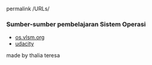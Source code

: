permalink
/URLs/

### Sumber-sumber pembelajaran Sistem Operasi

*   [os.vlsm.org](os.vlsm.org)
*   [udacity](https://www.udacity.com/course/introduction-to-operating-systems--ud923)





made by thalia teresa
